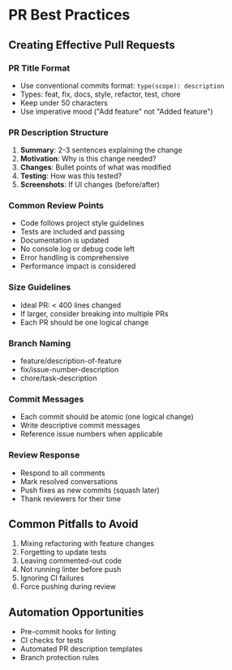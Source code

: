 # PR Best Practices

## Creating Effective Pull Requests

### PR Title Format
- Use conventional commits format: `type(scope): description`
- Types: feat, fix, docs, style, refactor, test, chore
- Keep under 50 characters
- Use imperative mood ("Add feature" not "Added feature")

### PR Description Structure
1. **Summary**: 2-3 sentences explaining the change
2. **Motivation**: Why is this change needed?
3. **Changes**: Bullet points of what was modified
4. **Testing**: How was this tested?
5. **Screenshots**: If UI changes (before/after)

### Common Review Points
- Code follows project style guidelines
- Tests are included and passing
- Documentation is updated
- No console.log or debug code left
- Error handling is comprehensive
- Performance impact is considered

### Size Guidelines
- Ideal PR: < 400 lines changed
- If larger, consider breaking into multiple PRs
- Each PR should be one logical change

### Branch Naming
- feature/description-of-feature
- fix/issue-number-description
- chore/task-description

### Commit Messages
- Each commit should be atomic (one logical change)
- Write descriptive commit messages
- Reference issue numbers when applicable

### Review Response
- Respond to all comments
- Mark resolved conversations
- Push fixes as new commits (squash later)
- Thank reviewers for their time

## Common Pitfalls to Avoid
1. Mixing refactoring with feature changes
2. Forgetting to update tests
3. Leaving commented-out code
4. Not running linter before push
5. Ignoring CI failures
6. Force pushing during review

## Automation Opportunities
- Pre-commit hooks for linting
- CI checks for tests
- Automated PR description templates
- Branch protection rules
